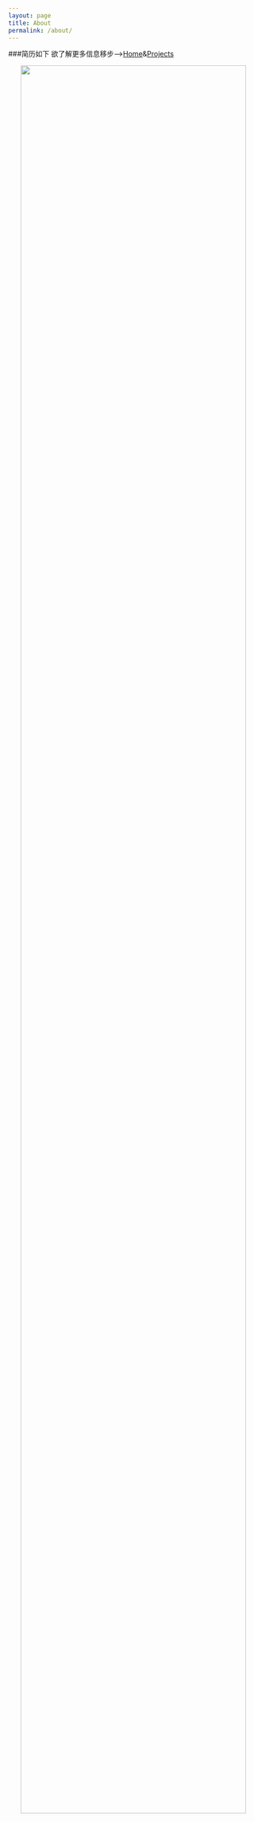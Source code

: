 ```yaml
---
layout: page
title: About
permalink: /about/
---
```

###简历如下
    欲了解更多信息移步-->[Home](http://fairyrong.github.io)&[Projects](http://fairyrong.github.io/projects/)
<center>
    <img src="http://fairyrong.github.io/static/img/樊融-前端开发-北京.jpg" width="95%">
</center>
